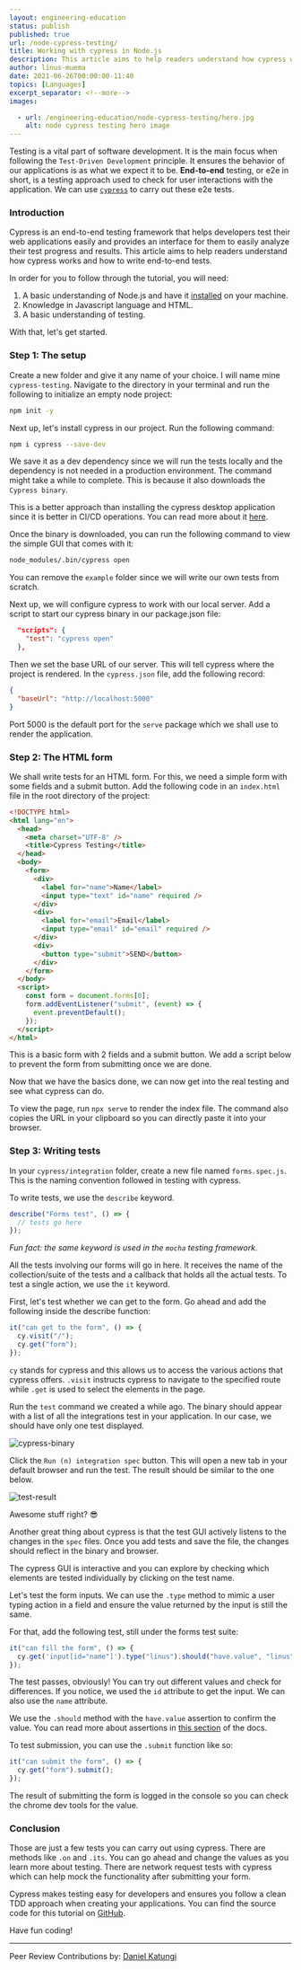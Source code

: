 ```yaml
---
layout: engineering-education
status: publish
published: true
url: /node-cypress-testing/
title: Working with cypress in Node.js
description: This article aims to help readers understand how cypress works and how to write end-to-end tests.
author: linus-muema
date: 2021-06-26T00:00:00-11:40
topics: [Languages]
excerpt_separator: <!--more-->
images:

  - url: /engineering-education/node-cypress-testing/hero.jpg
    alt: node cypress testing hero image
---
```

Testing is a vital part of software development. It is the main focus when following the `Test-Driven Development` principle. It ensures the behavior of our applications is as what we expect it to be. **End-to-end** testing, or e2e in short, is a testing approach used to check for user interactions with the application. We can use [`cypress`](https://www.cypress.io/) to carry out these e2e tests.

### Introduction
Cypress is an end-to-end testing framework that helps developers test their web applications easily and provides an interface for them to easily analyze their test progress and results.
This article aims to help readers understand how cypress works and how to write end-to-end tests.

In order for you to follow through the tutorial, you will need:
1. A basic understanding of Node.js and have it [installed](https://nodejs.org/en/download/) on your machine.
2. Knowledge in Javascript language and HTML.
3. A basic understanding of testing.

With that, let's get started.

### Step 1: The setup
Create a new folder and give it any name of your choice. I will name mine `cypress-testing`. Navigate to the directory in your terminal and run the following to initialize an empty node project:

```bash
npm init -y
```

Next up, let's install cypress in our project. Run the following command:

```bash
npm i cypress --save-dev
```

We save it as a dev dependency since we will run the tests locally and the dependency is not needed in a production environment. The command might take a while to complete. This is because it also downloads the `Cypress binary`.

This is a better approach than installing the cypress desktop application since it is better in CI/CD operations. You can read more about it [here](https://docs.cypress.io/guides/getting-started/installing-cypress#npm-install).

Once the binary is downloaded, you can run the following command to view the simple GUI that comes with it:

```bash
node_modules/.bin/cypress open
```

You can remove the `example` folder since we will write our own tests from scratch.

Next up, we will configure cypress to work with our local server. Add a script to start our cypress binary in our package.json file:

```json
  "scripts": {
    "test": "cypress open"
  },
```

Then we set the base URL of our server. This will tell cypress where the project is rendered. In the `cypress.json` file, add the following record:

```json
{
  "baseUrl": "http://localhost:5000"
}
```

Port 5000 is the default port for the `serve` package which we shall use to render the application.

### Step 2: The HTML form
We shall write tests for an HTML form. For this, we need a simple form with some fields and a submit button. Add the following code in an `index.html` file in the root directory of the project:

```html
<!DOCTYPE html>
<html lang="en">
  <head>
    <meta charset="UTF-8" />
    <title>Cypress Testing</title>
  </head>
  <body>
    <form>
      <div>
        <label for="name">Name</label>
        <input type="text" id="name" required />
      </div>
      <div>
        <label for="email">Email</label>
        <input type="email" id="email" required />
      </div>
      <div>
        <button type="submit">SEND</button>
      </div>
    </form>
  </body>
  <script>
    const form = document.forms[0];
    form.addEventListener("submit", (event) => {
      event.preventDefault();
    });
  </script>
</html>
```

This is a basic form with 2 fields and a submit button. We add a script below to prevent the form from submitting once we are done.

Now that we have the basics done, we can now get into the real testing and see what cypress can do.

To view the page, run `npx serve` to render the index file. The command also copies the URL in your clipboard so you can directly paste it into your browser.

### Step 3: Writing tests
In your `cypress/integration` folder, create a new file named `forms.spec.js`. This is the naming convention followed in testing with cypress.

To write tests, we use the `describe` keyword.

```js
describe("Forms test", () => {
  // tests go here
});
```
*Fun fact: the same keyword is used in the `mocha` testing framework.*

All the tests involving our forms will go in here. It receives the name of the collection/suite of the tests and a callback that holds all the actual tests. To test a single action, we use the `it` keyword. 

First, let's test whether we can get to the form. Go ahead and add the following inside the describe function:

```javascript
it("can get to the form", () => {
  cy.visit("/");
  cy.get("form");
});
```

`cy` stands for cypress and this allows us to access the various actions that cypress offers.
`.visit` instructs cypress to navigate to the specified route while `.get` is used to select the elements in the page.

Run the `test` command we created a while ago. The binary should appear with a list of all the integrations test in your application. In our case, we should have only one test displayed.

![cypress-binary](/engineering-education/node-cypress-testing/cypress-binary.png)

Click the `Run (n) integration spec` button. This will open a new tab in your default browser and run the test. The result should be similar to the one below.

![test-result](/engineering-education/node-cypress-testing/test-result.png)

Awesome stuff right? 😎

Another great thing about cypress is that the test GUI actively listens to the changes in the `spec` files. Once you add tests and save the file, the changes should reflect in the binary and browser.

The cypress GUI is interactive and you can explore by checking which elements are tested individually by clicking on the test name.

Let's test the form inputs. We can use the `.type` method to mimic a user typing action in a field and ensure the value returned by the input is still the same.

For that, add the following test, still under the forms test suite:

```javascript
it("can fill the form", () => {
  cy.get('input[id="name"]').type("linus").should("have.value", "linus");
});
```

The test passes, obviously! You can try out different values and check for differences. If you notice, we used the `id` attribute to get the input. We can also use the `name` attribute.

We use the `.should` method with the `have.value` assertion to confirm the value. You can read more about assertions in [this section](https://docs.cypress.io/guides/core-concepts/introduction-to-cypress#Assertions) of the docs.

To test submission, you can use the `.submit` function like so:

```javascript
it("can submit the form", () => {
  cy.get("form").submit();
});
```

The result of submitting the form is logged in the console so you can check the chrome dev tools for the value.

### Conclusion
Those are just a few tests you can carry out using cypress. There are methods like `.on` and `.its`. You can go ahead and change the values as you learn more about testing. There are network request tests with cypress which can help mock the functionality after submitting your form.

Cypress makes testing easy for developers and ensures you follow a clean TDD approach when creating your applications. You can find the source code for this tutorial on [GitHub](https://github.com/LinusMuema/cypress-testing).

Have fun coding!

---
Peer Review Contributions by: [Daniel Katungi](/engineering-education/authors/daniel-katungi/)
